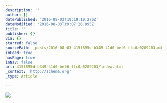 ```yaml
---
description: ''
author: []
datePublished: '2016-08-03T19:19:10.270Z'
dateModified: '2016-08-03T19:07:26.895Z'
title: ''
publisher: {}
via: {}
starred: false
sourcePath: _posts/2016-08-03-415f895d-b349-41d0-bef6-ffc0a0209203.md
inFeed: true
hasPage: true
inNav: false
url: 415f895d-b349-41d0-bef6-ffc0a0209203/index.html
_context: 'http://schema.org'
_type: Article

---
```

![](https://the-grid-user-content.s3-us-west-2.amazonaws.com/c6d048da-aab7-4af6-b2e8-905de63fe014.png)